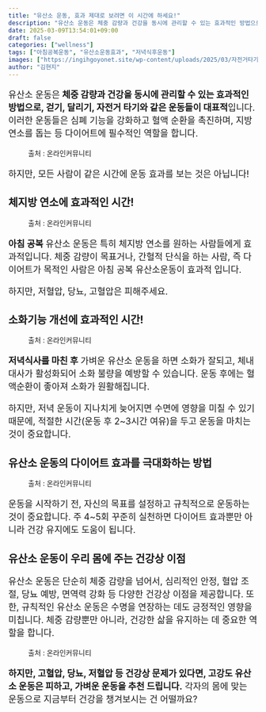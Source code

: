 ```yaml
---
title: "유산소 운동, 효과 제대로 보려면 이 시간에 하세요!"
description: "유산소 운동은 체중 감량과 건강을 동시에 관리할 수 있는 효과적인 방법으로, 걷기, 달리기, 자전거 타기와 같은 운동들이 대표적입니다. 이러한 운동들은 심폐 기능을 강화하고 혈액 순환을 촉진하며, 지방 연소를 돕는 등 다이어트에 필수적인 역할을 합니다."
date: 2025-03-09T13:54:01+09:00
draft: false
categories: ["wellness"]
tags: ["아침공복운동", "유산소운동효과", "저녁식후운동"]
images: ["https://ingihgoyonet.site/wp-content/uploads/2025/03/자전거타기-683x1024.jpg", "https://ingihgoyonet.site/wp-content/uploads/2025/03/유산소운동의-효능-1024x824.jpg", "https://ingihgoyonet.site/wp-content/uploads/2025/03/유산소점핑-1024x684.jpg", "https://ingihgoyonet.site/wp-content/uploads/2025/03/다이어트-1024x681.jpg", "https://ingihgoyonet.site/wp-content/uploads/2025/03/걷기-1-1024x683.jpg"]
author: "김현지"
---
```


<p style="font-size:18px">유산소 운동은<strong> 체중 감량과 건강을 동시에 관리할 수 있는 효과적인 방법으로, 걷기, 달리기, 자전거 타기와 같은 운동들이 대표적</strong>입니다. 이러한 운동들은 심폐 기능을 강화하고 혈액 순환을 촉진하며, 지방 연소를 돕는 등 다이어트에 필수적인 역할을 합니다.</p> <figure ><img src="https://ingihgoyonet.site/wp-content/uploads/2025/03/자전거타기-683x1024.jpg" alt="" style="aspect-ratio:16/9;object-fit:cover"/><figcaption >출처 : 온라인커뮤니티</figcaption></figure> <p style="font-size:18px">하지만, 모든 사람이 같은 시간에 운동 효과를 보는 것은 아닙니다!</p> <h2 >체지방 연소에 효과적인 시간! </h2> <figure ><img src="https://ingihgoyonet.site/wp-content/uploads/2025/03/유산소운동의-효능-1024x824.jpg" alt="" style="aspect-ratio:16/9;object-fit:cover"/><figcaption >출처 : 온라인커뮤니티</figcaption></figure> <p style="font-size:18px"><strong>아침 공복</strong> 유산소 운동은 특히 체지방 연소를 원하는 사람들에게 효과적입니다. 체중 감량이 목표거나, 간혈적 단식을 하는 사람, 즉 다이어트가 목적인 사람은 아침 공복 유산소운동이 효과적 입니다.</p> <p style="font-size:18px">하지만, 저혈압, 당뇨, 고혈압은 피해주세요.</p> <h2 >소화기능 개선에 효과적인 시간!</h2> <figure ><img src="https://ingihgoyonet.site/wp-content/uploads/2025/03/유산소점핑-1024x684.jpg" alt="" style="aspect-ratio:16/9;object-fit:cover"/><figcaption >출처 : 온라인커뮤니티</figcaption></figure> <p style="font-size:18px"><strong>저녁식사를 마친 후</strong> 가벼운 유산소 운동을 하면 소화가 잘되고, 체내 대사가 활성화되어 소화 불량을 예방할 수 있습니다. 운동 후에는 혈액순환이 좋아져 소화가 원활해집니다.</p> <p style="font-size:18px">하지만, 저녁 운동이 지나치게 늦어지면 수면에 영향을 미칠 수 있기 때문에, 적절한 시간(운동 후 2~3시간 여유)을 두고 운동을 마치는 것이 중요합니다.</p> <h2 >유산소 운동의 다이어트 효과를 극대화하는 방법</h2> <figure ><img src="https://ingihgoyonet.site/wp-content/uploads/2025/03/다이어트-1024x681.jpg" alt="" style="aspect-ratio:16/9;object-fit:cover"/><figcaption >출처 : 온라인커뮤니티</figcaption></figure> <p style="font-size:18px">운동을 시작하기 전, 자신의 목표를 설정하고 규칙적으로 운동하는 것이 중요합니다. 주 4~5회 꾸준히 실천하면 다이어트 효과뿐만 아니라 건강 유지에도 도움이 됩니다.</p> <h2 >유산소 운동이 우리 몸에 주는 건강상 이점</h2> <p style="font-size:18px">유산소 운동은 단순히 체중 감량을 넘어서, 심리적인 안정, 혈압 조절, 당뇨 예방, 면역력 강화 등 다양한 건강상 이점을 제공합니다. 또한, 규칙적인 유산소 운동은 수명을 연장하는 데도 긍정적인 영향을 미칩니다. 체중 감량뿐만 아니라, 건강한 삶을 유지하는 데 중요한 역할을 합니다.</p> <figure ><img src="https://ingihgoyonet.site/wp-content/uploads/2025/03/걷기-1-1024x683.jpg" alt="" style="aspect-ratio:16/9;object-fit:cover"/><figcaption >출처 : 온라인커뮤니티</figcaption></figure> <p style="font-size:18px"><strong>하지만, 고혈압, 당뇨, 저혈압 등 건강상 문제가 있다면, 고강도 유산소 운동은 피하고, 가벼운 운동을 추천 드립니다.</strong> 각자의 몸에 맞는 운동으로 지금부터 건강을 챙겨보시는 건 어떨까요?</p>
